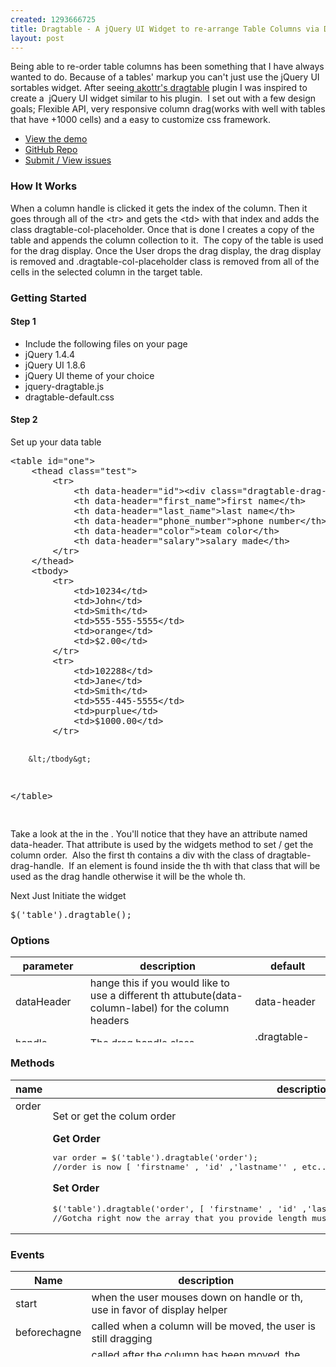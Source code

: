 ```yaml
--- 
created: 1293666725
title: Dragtable - A jQuery UI Widget to re-arrange Table Columns via Drag & Drop
layout: post
---
```

<p>Being able to re-order table columns has been something that I have always wanted to do. Because of a tables' markup you can't just use the jQuery UI sortables widget. After seeing<a href="http://akottr.de/dragtable" target="_blank"> akottr's dragtable</a> plugin I was inspired to create a&nbsp; jQuery UI widget similar to his plugin.&nbsp; I set out with a few design goals; Flexible API, very responsive column drag(works with well with tables that have +1000 cells) and a easy to customize css framework.</p>
<!--break-->
<ul>
    <li><a href="/dev/project/dragtable/demo.htm" target="_blank">View the demo</a></li>
    <li><a target="_blank" href="https://github.com/jebaird/dragtable">GitHub Repo</a></li>
    <li><a href="https://github.com/jebaird/dragtable/issues?direction=desc&amp;sort=created&amp;state=open">Submit / View issues</a></li>
</ul>
<h3>How It Works</h3>
<p>When a column handle is clicked it gets the index of the column. Then it goes through all of the &lt;tr&gt; and gets the &lt;td&gt; with that index and adds the class dragtable-col-placeholder. Once that is done I creates a copy of the table and appends the column collection to it.&nbsp; The copy of the table is used for the drag display. Once the User drops the drag display, the drag display is removed and .dragtable-col-placeholder class is removed from all of the cells in the selected column in the target table.</p>
<h3>Getting Started</h3>
<h4>Step 1</h4>
<ul>
    <li>Include the following files on your page</li>
    <li>jQuery 1.4.4</li>
    <li>jQuery UI 1.8.6</li>
    <li>jQuery UI theme of your choice</li>
    <li>jquery-dragtable.js</li>
    <li>dragtable-default.css</li>
</ul>
<h4>Step 2</h4>
<p>Set up your data table</p>
<pre class="brush: html">
&lt;table id=&quot;one&quot;&gt;
	&lt;thead class=&quot;test&quot;&gt;
		&lt;tr&gt;
			&lt;th data-header=&quot;id&quot;&gt;&lt;div class=&quot;dragtable-drag-handle&quot;&gt;&lt;/div&gt; ID&lt;/th&gt;
			&lt;th data-header=&quot;first_name&quot;&gt;first name&lt;/th&gt;
			&lt;th data-header=&quot;last_name&quot;&gt;last name&lt;/th&gt;
			&lt;th data-header=&quot;phone_number&quot;&gt;phone number&lt;/th&gt;
			&lt;th data-header=&quot;color&quot;&gt;team color&lt;/th&gt;
			&lt;th data-header=&quot;salary&quot;&gt;salary made&lt;/th&gt;
		&lt;/tr&gt;
	&lt;/thead&gt;
	&lt;tbody&gt;
		&lt;tr&gt;
			&lt;td&gt;10234&lt;/td&gt;
			&lt;td&gt;John&lt;/td&gt;
			&lt;td&gt;Smith&lt;/td&gt;
			&lt;td&gt;555-555-5555&lt;/td&gt;
			&lt;td&gt;orange&lt;/td&gt;
			&lt;td&gt;$2.00&lt;/td&gt;
		&lt;/tr&gt;
		&lt;tr&gt;
			&lt;td&gt;102288&lt;/td&gt;
			&lt;td&gt;Jane&lt;/td&gt;
			&lt;td&gt;Smith&lt;/td&gt;
			&lt;td&gt;555-445-5555&lt;/td&gt;
			&lt;td&gt;purplue&lt;/td&gt;
			&lt;td&gt;$1000.00&lt;/td&gt;
		&lt;/tr&gt;

        &lt;/tbody&gt;
&lt;/table&gt;


</pre>
<p>Take a look at the  in the . You'll notice that they have an attribute named data-header. That attribute is used by the widgets method to set / get the column order.&nbsp; Also the first th contains a div with the class of dragtable-drag-handle.&nbsp; If an element is found inside the th with that class that will be used as the drag handle otherwise it will be the whole th.</p>
<p>Next Just Initiate the widget</p>
<pre class="brush: js">
$('table').dragtable();
</pre>
<h3>Options</h3>
<table width="700" height="137" cellspacing="0" cellpadding="0" border="0" style="">
    <thead>
        <tr>
            <th scope="col">parameter</th>
            <th scope="col">description</th>
            <th scope="col">default</th>
        </tr>
    </thead>
    <tbody>
        <tr>
            <td>dataHeader</td>
            <td>hange this if you would like to use a different th attubute(data-column-label) for the column headers</td>
            <td>data-header</td>
        </tr>
        <tr>
            <td>handle</td>
            <td>The drag handle class</td>
            <td>.dragtable-drag-handle</td>
        </tr>
        <tr>
            <td>change</td>
            <td>optional callback function that is called when the column order changes</td>
            <td>$.noop</td>
        </tr>
        <tr>
            <td>displayHelper</td>
            <td>optional callback function that can be used to tweak the look of the column in that is currently getting dragged</td>
            <td>$.noop</td>
        </tr>
    </tbody>
</table>
<h3>Methods</h3>
<table width="700" cellspacing="0" cellpadding="0" border="0">
    <thead>
        <tr>
            <th scope="col">name</th>
            <th scope="col">description</th>
        </tr>
    </thead>
    <tbody>
        <tr>
            <td valign="top">order</td>
            <td>
            <p>Set or get the colum order</p>
            <div><strong>Get Order</strong></div>
            <pre class="brush: js">
var order = $('table').dragtable('order');
//order is now [ 'firstname' , 'id' ,'lastname'' , etc......]
</pre>
            <p><strong>Set Order</strong></p>
            <pre class="brush: js">
$('table').dragtable('order', [ 'firstname' , 'id' ,'lastname'' , etc......]);
//Gotcha right now the array that you provide length must match the current length of the table columns
</pre>
            </td>
        </tr>
    </tbody>
</table>
<h3>Events</h3>
<table width="700" height="137" cellspacing="0" cellpadding="0" border="0" style="">
    <thead>
        <tr>
            <th scope="col">Name</th>
            <th scope="col">description</th>
        </tr>
    </thead>
    <tbody>
        <tr>
            <td>start</td>
            <td>when the user mouses down on handle or th, use in favor of display helper</td>
        </tr>
        <tr>
            <td>beforechagne</td>
            <td>called when a column will be moved, the user is still dragging</td>
        </tr>
        <tr>
            <td>change</td>
            <td>called after the column has been moved, the user is still dragging</td>
        </tr>
        <tr>
            <td>stop</td>
            <td>after the user drops the column and stops dragging</td>
        </tr>
    </tbody>
</table>
<p>&nbsp;</p>
